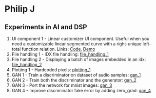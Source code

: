 # Philip J
## Experiments in AI and DSP
1. UI component 1 - Linear customizer UI component. Useful when you need a customizable linear segmented curve with a right-unique left-total function relation. Links: [Code](https://github.com/philipjos/philipjos.github.io/blob/main/custom_line_ui/script.js), [Demo](https://philipjos.github.io/custom_line_ui/)
1. File handling 1 - IDX file handling: [file_handling_1](https://github.com/philipjos/image_file_handling/blob/main/idx_handling.py)
2. File handling 2 - Displaying a batch of images embedded in an idx: [file_handling_2](https://github.com/philipjos/image_file_handling/blob/main/idx_image_batch_display.py)
3. Plotting 1 - Hardcoded pixels: [plotting_1](https://github.com/philipjos/image_file_handling/blob/main/pyplot_hardcoded_pixels.py)
3. GAN 1 - Train a discriminator on dataset of audio samples: [gan_1](https://github.com/philipjos/MLP-GAN-discriminator-training)
4. GAN 2 - Train both the discriminator and the generator: [gan_2](https://github.com/philipjos/GAN/blob/main/mlp/on_audio_samples/main.py)
5. GAN 3 - Port the network for mnist images: [gan_3](https://github.com/philipjos/GAN/blob/main/mlp/on_mnist/version_1.py)
6. GAN 4 - Improve discriminator fake error by adding zero_grad: [gan_4](https://github.com/philipjos/GAN/blob/main/mlp/on_mnist/version_2.py)
